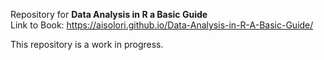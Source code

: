 Repository for **Data Analysis in R a Basic Guide** <br>
Link to Book: <https://aisolori.github.io/Data-Analysis-in-R-A-Basic-Guide/>

This repository is a work in progress.
